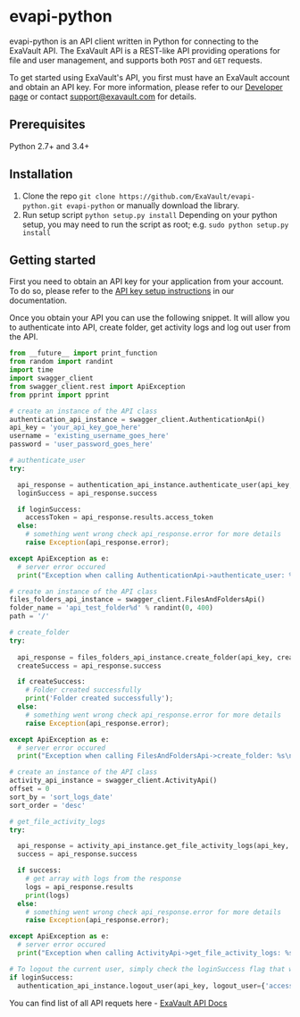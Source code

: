 evapi-python
============

evapi-python is an API client written in Python for connecting to the
ExaVault API. The ExaVault API is a REST-like API providing operations
for file and user management, and supports both ``POST`` and ``GET``
requests.

To get started using ExaVault's API, you first must have an ExaVault
account and obtain an API key. For more information, please refer to
our [Developer page](https://www.exavault.com/developer/) or contact
support@exavault.com for details.

## Prerequisites 

Python 2.7+ and 3.4+

## Installation

1. Clone the repo `git clone https://github.com/ExaVault/evapi-python.git evapi-python` or manually download the library.
2. Run setup script `python setup.py install` Depending on your python setup, you may need to run the script as root; e.g. `sudo python setup.py install`

## Getting started

First you need to obtain an API key for your application from your account.  To do so, please refer to the [API key setup instructions](https://www-dev.exavault.com/developer/api-docs/#section/Code-Libraries-and-Sample-PHP-Code/Obtain-your-API-key) in our documentation.

Once you obtain your API you can use the following snippet. It will allow you to authenticate into API, create folder, get activity logs and log out user from the API.

```python
from __future__ import print_function
from random import randint
import time
import swagger_client
from swagger_client.rest import ApiException
from pprint import pprint

# create an instance of the API class
authentication_api_instance = swagger_client.AuthenticationApi()
api_key = 'your_api_key_goe_here' 
username = 'existing_username_goes_here' 
password = 'user_password_goes_here' 

# authenticate_user
try:

  api_response = authentication_api_instance.authenticate_user(api_key, authenticate_user={'username': username, 'password': password})
  loginSuccess = api_response.success

  if loginSuccess:
    accessToken = api_response.results.access_token
  else:
    # something went wrong check api_response.error for more details
    raise Exception(api_response.error);

except ApiException as e:
  # server error occured
  print("Exception when calling AuthenticationApi->authenticate_user: %s\n" % e)

# create an instance of the API class
files_folders_api_instance = swagger_client.FilesAndFoldersApi()
folder_name = 'api_test_folder%d' % randint(0, 400)
path = '/'

# create_folder
try:
  
  api_response = files_folders_api_instance.create_folder(api_key, create_folder={'access_token': accessToken, 'folderName':  folder_name, 'path': path })
  createSuccess = api_response.success

  if createSuccess:
    # Folder created successfully
    print('Folder created successfully');
  else:
    # something went wrong check api_response.error for more details
    raise Exception(api_response.error);

except ApiException as e:
  # server error occured
  print("Exception when calling FilesAndFoldersApi->create_folder: %s\n" % e)

# create an instance of the API class
activity_api_instance = swagger_client.ActivityApi()
offset = 0 
sort_by = 'sort_logs_date' 
sort_order = 'desc' 

# get_file_activity_logs
try:

  api_response = activity_api_instance.get_file_activity_logs(api_key, accessToken, offset=offset, sort_by=sort_by, sort_order=sort_order)
  success = api_response.success

  if success:
    # get array with logs from the response
    logs = api_response.results
    print(logs)
  else:
    # something went wrong check api_response.error for more details
    raise Exception(api_response.error);

except ApiException as e:
  # server error occured
  print("Exception when calling ActivityApi->get_file_activity_logs: %s\n" % e)

# To logout the current user, simply check the loginSuccess flag that was stored earlier and then call the `logout_user` method
if loginSuccess:
  authentication_api_instance.logout_user(api_key, logout_user={'access_token': accessToken})
```

You can find list of all API requets here - [ExaVault API Docs](https://www.exavault.com/developer/api-docs/)
